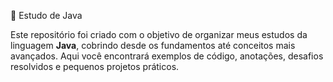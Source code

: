  📘 Estudo de Java

Este repositório foi criado com o objetivo de organizar meus estudos da linguagem **Java**, cobrindo desde os fundamentos até conceitos mais avançados. Aqui você encontrará exemplos de código, anotações, desafios resolvidos e pequenos projetos práticos.



